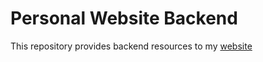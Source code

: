 # Personal Website Backend

This repository provides backend resources to my [website](www.sww1235.github.io/index.html)
